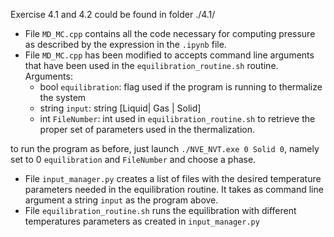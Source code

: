 Exercise 4.1 and 4.2 could be found in folder ./4.1/

- File `MD_MC.cpp` contains all the code necessary for computing pressure as described by the expression in the `.ipynb` file.
- File `MD_MC.cpp` has been modified to accepts command line arguments that have been used in the `equilibration_routine.sh` routine. Arguments:
   - bool `equilibration`: flag used if the program is running to thermalize the system
   - string `input`: string [Liquid| Gas | Solid]
   - int `FileNumber`: int used in `equilibration_routine.sh` to retrieve the proper set of parameters used in the thermalization.

to run the program as before, just launch `./NVE_NVT.exe 0 Solid 0`, namely set to 0 `equilibration` and `FileNumber` and choose a phase.

- File `input_manager.py` creates a list of files with the desired temperature parameters needed in the equilibration routine. It takes as command line argument a string `input` as the program above.
-  File `equilibration_routine.sh` runs the equilibration with different temperatures parameters as created in `input_manager.py`
